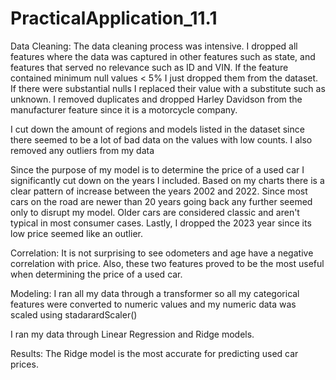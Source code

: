 # PracticalApplication_11.1

Data Cleaning:
The data cleaning process was intensive. I dropped all features where the data was captured in other features such as state, and features that served no relevance such as ID and VIN. If the feature contained minimum null values < 5% I just dropped them from the dataset. If there were substantial nulls I replaced their value with a substitute such as unknown. I removed duplicates and dropped Harley Davidson from the manufacturer feature since it is a motorcycle company.

I cut down the amount of regions and models listed in the dataset since there seemed to be a lot of bad data on the values with low counts. I also removed any outliers from my data

Since the purpose of my model is to determine the price of a used car I significantly cut down on the years I included. Based on my charts there is a clear pattern of increase between the years 2002 and 2022. Since most cars on the road are newer than 20 years going back any further seemed only to disrupt my model. Older cars are considered classic and aren't typical in most consumer cases. Lastly, I dropped the 2023 year since its low price seemed like an outlier.


Correlation: 
It is not surprising to see odometers and age have a negative correlation with price. Also, these two features proved to be the most useful when determining the price of a used car.

Modeling:
I ran all my data through a transformer so all my categorical features were converted to numeric values and my numeric data was scaled using stadarardScaler()

I ran my data through Linear Regression and Ridge models. 

Results:
The Ridge model is the most accurate for predicting used car prices. 
